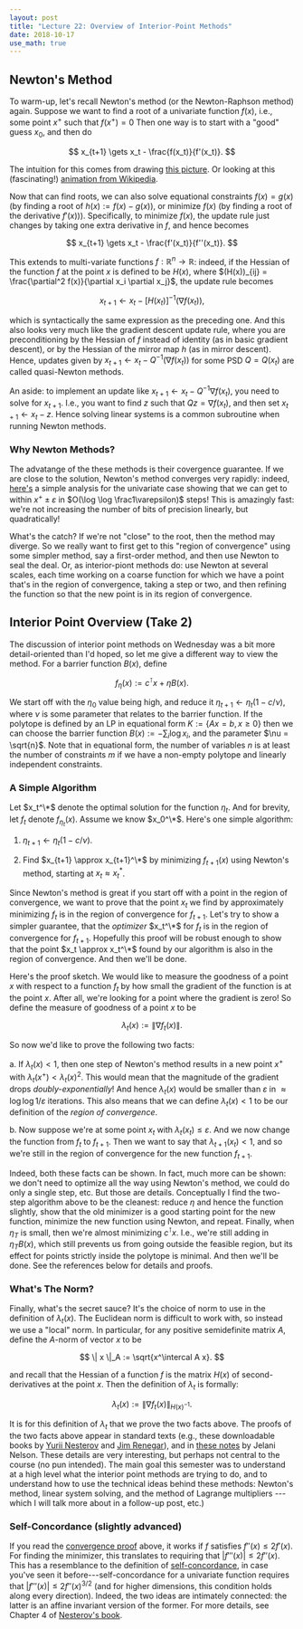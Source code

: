 ```yaml
---
layout: post
title: "Lecture 22: Overview of Interior-Point Methods"
date: 2018-10-17
use_math: true
---
```


## Newton's Method

To warm-up, let's recall Newton's method (or the Newton-Raphson method)
again. Suppose we want to find a root of a univariate function $f(x)$,
i.e., some point $x^+$ such that $f(x^+) = 0$ Then one way is to start
with a "good" guess $x_0$, and then do

$$ x_{t+1} \gets x_t - \frac{f(x_t)}{f'(x_t)}. $$

The intuition for this comes from drawing [this picture](http://mathfaculty.fullerton.edu/mathews/n2003/newtonsmethod/Newton'sMethodProof/Images/Newton'sMethodProof_gr_17.gif). Or looking at
this (fascinating!) [animation from Wikipedia](https://en.wikipedia.org/wiki/Newton%27s_method#/media/File:NewtonIteration_Ani.gif).

Now that can find roots, we can also solve equational constraints $f(x)
= g(x)$ (by finding a root of $h(x) := f(x) - g(x)$), or minimize $f(x)$
(by finding a root of the derivative $f'(x)$)). Specifically, to
minimize $f(x)$, the update rule just changes by taking one extra
derivative in $f$, and hence becomes

$$ x_{t+1} \gets x_t - \frac{f'(x_t)}{f''(x_t)}. $$

This extends to multi-variate functions $f: \mathbb{R}^n \to
\mathbb{R}$: indeed, if the Hessian of the function $f$ at the point $x$
is defined to be $H(x)$, where $(H(x))_{ij} = \frac{\partial^2
f(x)}{\partial x_i \partial x_j}$, the update rule becomes

$$ x_{t+1} \gets x_t - [H(x_t)]^{-1} (\nabla f(x_t)), $$

which is syntactically the same expression as the preceding one. And
this also looks very much like the gradient descent update rule, where
you are preconditioning by the Hessian of $f$ instead of identity (as in
basic gradient descent), or by the Hessian of the mirror map $h$ (as in
mirror descent). Hence, updates given by $x_{t+1} \gets x_t - Q^{-1}
(\nabla f(x_t))$ for some PSD $Q = Q(x_t)$ are called quasi-Newton methods.

An aside: to implement an update like $x_{t+1} \gets x_t - Q^{-1} \nabla
f(x_t)$, you need to solve for $x_{t+1}$. I.e., you want to find $z$
such that $Qz = \nabla f(x_t)$, and then set $x_{t+1} \gets x_t -
z$. Hence solving linear systems is a common subroutine when running
Newton methods.

### Why Newton Methods?

The advatange of the these methods is their covergence guarantee. If we
are close to the solution, Newton's method converges very rapidly:
indeed,
[here's](https://cs.nyu.edu/overton/NumericalComputing/newton.pdf) a
simple analysis for the univariate case showing that we can get to
within $x^+ \pm \varepsilon$ in $O(\log \log \frac1\varepsilon)$ steps!
This is amazingly fast: we're not increasing the number of bits of
precision linearly, but quadratically!

What's the catch? If we're not "close" to the root, then the method may
diverge. So we really want to first get to this "region of convergence"
using some simpler method, say a first-order method, and then use Newton
to seal the deal. Or, as interior-piont methods do: use Newton at
several scales, each time working on a coarse function for which we have
a point that's in the region of convergence, taking a step or two, and
then refining the function so that the new point is in its region of
convergence.

## Interior Point Overview (Take 2)

The discussion of interior point methods on Wednesday was a bit more
detail-oriented than I'd hoped, so let me give a different way to view
the method. For a barrier function $B(x)$, define

$$ f_\eta(x) := c^\intercal x + \eta B(x). $$

We start off with the $\eta_0$ value being high, and reduce it
$\eta_{t+1} \gets \eta_t (1 - c/\nu)$, where $\nu$ is some parameter
that relates to the barrier function. If the polytope is defined by an
LP in equational form $K := \{ Ax = b, x \geq 0\}$ then we can choose
the barrier function $B(x) := - \sum_i \log x_i$, and the parameter $\nu
= \sqrt{n}$. Note that in equational form, the number of variables $n$
is at least the number of constraints $m$ if we have a non-empty
polytope and linearly independent constraints.

### A Simple Algorithm

Let $x_t^\*$ denote the optimal solution for the function $\eta_t$. And
for brevity, let $f_t$ denote $f_{\eta_{t}}(x)$. Assume we know
$x_0^\*$. Here's one simple algorithm:

1. $\eta_{t+1} \gets \eta_t (1 - c/\nu)$.

2. Find $x_{t+1} \approx x_{t+1}^\*$ by minimizing $f_{t+1}(x)$ using
     Newton's method, starting at $x_t \approx x^*_t$.

Since Newton's method is great if you start off with a point in the
region of convergence, we want to prove that the point $x_t$ we find by
approximately minimizing $f_t$ is in the region of convergence for
$f_{t+1}$.  Let's try to show a simpler guarantee, that the _optimizer_
$x_t^\*$ for $f_t$ is in the region of convergence for $f_{t+1}$.
Hopefully this proof will be robust enough to show that the point $x_t
\approx x_t^\*$ found by our algorithm is also in the region of
convergence. And then we'll be done.

Here's the proof sketch. We would like to measure the goodness of a
point $x$ with respect to a function $f_t$ by how small the gradient of
the function is at the point $x$. After all, we're looking for a point
where the gradient is zero! So define the measure of goodness of a point
$x$ to be 

$$ \lambda_t(x) := \| \nabla f_t(x) \|. $$

So now we'd like to prove the following two facts:

a. If $\lambda_t(x) < 1$, then one step of Newton's method results in a
new point $x^+$ with $\lambda_t(x^+) < \lambda_t(x)^2$. This would mean
that the magnitude of the gradient drops *doubly-exponentially*! And
hence $\lambda_t(x)$ would be smaller than $\varepsilon$ in $\approx
\log \log 1/\varepsilon$ iterations. This also means that we can define
$\lambda_t(x) < 1$ to be our definition of the _region of convergence_.

b. Now suppose we're at some point $x_t$ with $\lambda_t(x_t) \leq
\varepsilon$. And we now change the function from $f_t$ to $f_{t+1}$.
Then we want to say that $\lambda_{t+1}(x_t) < 1$, and so we're still in
the region of convergence for the new function $f_{t+1}$.

Indeed, both these facts can be shown. In fact, much more can be shown:
we don't need to optimize all the way using Newton's method, we could do
only a single step, etc. But those are details. Conceptually I find the
two-step algorithm above to be the cleanest: reduce $\eta$ and hence the
function slightly, show that the old minimizer is a good starting point
for the new function, minimize the new function using Newton, and
repeat. Finally, when $\eta_T$ is small, then we're almost minimizing
$c^\intercal x$. I.e., we're still adding in $\eta_T B(x)$, which still
prevents us from going outside the feasible region, but its effect for
points strictly inside the polytope is minimal. And then we'll be done.
See the references below for details and proofs.

### What's The Norm?

Finally, what's the secret sauce? It's the choice of norm to use in the
definition of $\lambda_t(x)$. The Euclidean norm is difficult to work
with, so instead we use a "local" norm. In particular, for any positive
semidefinite matrix $A$, define the $A$-norm of vector $x$ to be

$$ \| x \|_A := \sqrt{x^\intercal A x}. $$

and recall that the Hessian of a function $f$ is the matrix $H(x)$ of
second-derivatives at the point $x$. Then the definition of $\lambda_t$
is formally:

$$ \lambda_t(x) := \| \nabla f_t(x) \|_{H(x)^{-1}}. $$

It is for this definition of $\lambda_t$ that we prove the two facts
above. The proofs of the two facts above appear in standard texts (e.g.,
these downloadable books by [Yurii
Nesterov](http://citeseerx.ist.psu.edu/viewdoc/download?doi=10.1.1.693.855&rep=rep1&type=pdf)
and [Jim Renegar](https://epubs.siam.org/doi/book/10.1137/1.9780898718812)), and
in [these notes](http://people.seas.harvard.edu/~cs224/fall14/lec/lec18.pdf) by
Jelani Nelson. These details are very interesting, but perhaps not
central to the course (no pun intended). The main goal this semester was
to understand at a high level what the interior point methods are trying
to do, and to understand how to use the technical ideas behind these
methods: Newton's method, linear system solving, and the method of
Lagrange multipliers --- which I will talk more about in a follow-up
post, etc.)

### Self-Concordance (slightly advanced)

If you read the [convergence
proof](https://cs.nyu.edu/overton/NumericalComputing/newton.pdf) above,
it works if $f$ satisfies $f'' (x) \leq 2 f'(x)$. For finding the
minimizer, this translates to requiring that $|f''' (x)| \leq 2
f'' (x)$. This has a resemblance to the definition of
[self-concordance](https://en.wikipedia.org/wiki/Self-concordant_function),
in case you've seen it before---self-concordance for a univariate
function requires that $|f'''(x)| \leq 2 f''(x)^{3/2}$ (and for higher
dimensions, this condition holds along every direction). Indeed, the two
ideas are intimately connected: the latter is an affine invariant
version of the former. For more details, see Chapter 4 of [Nesterov's 
book](http://citeseerx.ist.psu.edu/viewdoc/download?doi=10.1.1.693.855&rep=rep1&type=pdf).
